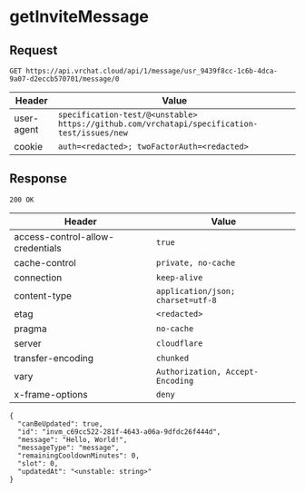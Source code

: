 # getInviteMessage

## Request
`GET https://api.vrchat.cloud/api/1/message/usr_9439f8cc-1c6b-4dca-9a07-d2eccb570701/message/0`

| Header | Value |
| ------ | ----- |
| user-agent | `specification-test/@<unstable> https://github.com/vrchatapi/specification-test/issues/new` |
| cookie | `auth=<redacted>; twoFactorAuth=<redacted>` |


## Response
`200 OK`

| Header | Value |
| ------ | ----- |
| access-control-allow-credentials | `true` |
| cache-control | `private, no-cache` |
| connection | `keep-alive` |
| content-type | `application/json; charset=utf-8` |
| etag | `<redacted>` |
| pragma | `no-cache` |
| server | `cloudflare` |
| transfer-encoding | `chunked` |
| vary | `Authorization, Accept-Encoding` |
| x-frame-options | `deny` |

```jsonc
{
  "canBeUpdated": true,
  "id": "invm_c69cc522-281f-4643-a06a-9dfdc26f444d",
  "message": "Hello‚ Worldǃ",
  "messageType": "message",
  "remainingCooldownMinutes": 0,
  "slot": 0,
  "updatedAt": "<unstable: string>"
}
```
